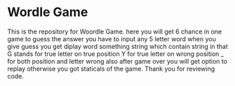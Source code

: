 # Wordle Game
This is the repository for Woordle Game.
here you will get 6 chance in one game to guess the answer
you have to input any 5 letter word 
when you give guess you get diplay word something string which contain
string in that G stands for true letter on true position 
Y for true letter on wrong position
_ for both position and letter wrong
also after game over you will get option to replay otherwise you got staticals of the game.
Thank you for reviewing code.

